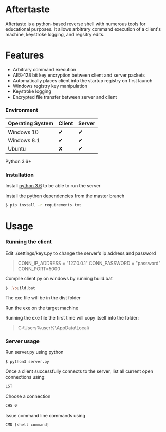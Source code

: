 # Aftertaste

Aftertaste is a python-based reverse shell with numerous tools for educational purposes. It allows arbitrary command execution of a client's machine, keystroke logging, and regsitry edits.
# Features

- Arbitrary command execution
- AES-128 bit key encryption between client and server packets
- Automatically places client into the startup registry on first launch
- Windows registry key manipulation
- Keystroke logging
- Encrypted file transfer between server and client

### Environment
| Operating System | Client | Server |
| ------ | ------ | ------ |
| Windows 10 | ✔ | ✔|
| Windows 8.1 | ✔ | ✔ |
| Ubuntu | ✘ | ✔|
Python 3.6+

### Installation

Install [python 3.6](https://www.python.org/downloads/release/python-369/) to be able to run the server

Install the python dependencies from the master branch

```sh
$ pip install -r requirements.txt
```

# Usage
### Running the client
Edit ./settings/keys.py to change the server's ip address and password

>CONN_IP_ADDRESS = "127.0.0.1"
>CONN_PASSWORD = "password"
>CONN_PORT=5000

Compile client.py on windows by running build.bat
```sh
$ .\build.bat
```
The exe file will be in the dist folder

Run the exe on the target machine

Running the exe file the first time will copy itself into the folder:
>C:\Users\%user%\AppData\Local\


### Server usage
Run server.py using python
```sh
$ python3 server.py
```

Once a client successfully connects to the server, list all current open connections using:
```sh
LST
```
Choose a connection 
```sh
CHS 0
```
Issue command line commands using
```sh
CMD [shell command]
```